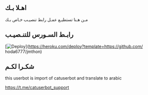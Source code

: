 ## اهـلا بـك
مـن هـنا تستطيـع عمـل رابط تنصيـب خـاص بـك

## رابـط السـورس للتنـصيـب

[![Deploy](https://www.herokucdn.com/deploy/button.svg)](https://heroku.com/deploy?template=https://github.com/
hoda6777/jmthon)

## شكـرا لكـم 


this userbot is import of catuserbot and translate to arabic

https://t.me/catuserbot_support
